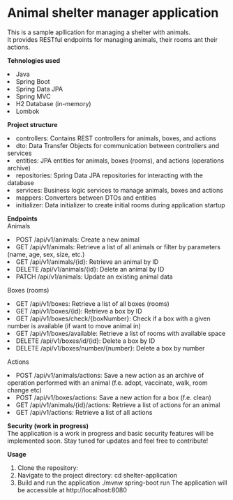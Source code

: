 # Animal shelter manager application
This is a sample apllication for managing a shelter with animals.   
It provides RESTful endpoints for managing animals, their rooms ant their actions.

**Tehnologies used**
<li>Java
<li>Spring Boot
<li>Spring Data JPA
<li>Spring MVC
<li>H2 Database (in-memory)
<li>Lombok

**Project structure**
<li>controllers: Contains REST controllers for animals, boxes, and actions
<li>dto: Data Transfer Objects for communication between controllers and services
<li>entities: JPA entities for animals, boxes (rooms), and actions (operations archive)
<li>repositories: Spring Data JPA repositories for interacting with the database
<li>services: Business logic services to manage animals, boxes and actions
<li>mappers: Converters between DTOs and entities
<li>initializer: Data initializer to create initial rooms during application startup

**Endpoints**  
Animals
<li>POST /api/v1/animals: Create a new animal
<li>GET /api/v1/animals: Retrieve a list of all animals or filter by parameters (name, age, sex, size, etc.)
<li>GET /api/v1/animals/{id}: Retrieve an animal by ID
<li>DELETE /api/v1/animals/{id}: Delete an animal by ID
<li>PATCH /api/v1/animals: Update an existing animal data

Boxes (rooms)
<li>GET /api/v1/boxes: Retrieve a list of all boxes (rooms)
<li>GET /api/v1/boxes/{id}: Retrieve a box by ID
<li>GET /api/v1/boxes/check/{boxNumber}: Check if a box with a given number is available (if want to move animal in)
<li>GET /api/v1/boxes/available: Retrieve a list of rooms with available space
<li>DELETE /api/v1/boxes/id/{id}: Delete a box by ID
<li>DELETE /api/v1/boxes/number/{number}: Delete a box by number

Actions
<li>POST /api/v1/animals/actions: Save a new action as an archive of operation performed with an animal (f.e. adopt, vaccinate, walk, room change etc)
<li>POST /api/v1/boxes/actions: Save a new action for a box (f.e. clean)
<li>GET /api/v1/animals/{id}/actions: Retrieve a list of actions for an animal
<li>GET /api/v1/actions: Retrieve a list of all actions

**Security (work in progress)**  
The application is a work in progress and basic security features will be implemented soon. Stay tuned for updates and feel free to contribute!

**Usage**
1. Clone the repository:
2. Navigate to the project directory: cd shelter-application
3. Build and run the application ./mvnw spring-boot run
The application will be accessible at http://localhost:8080






